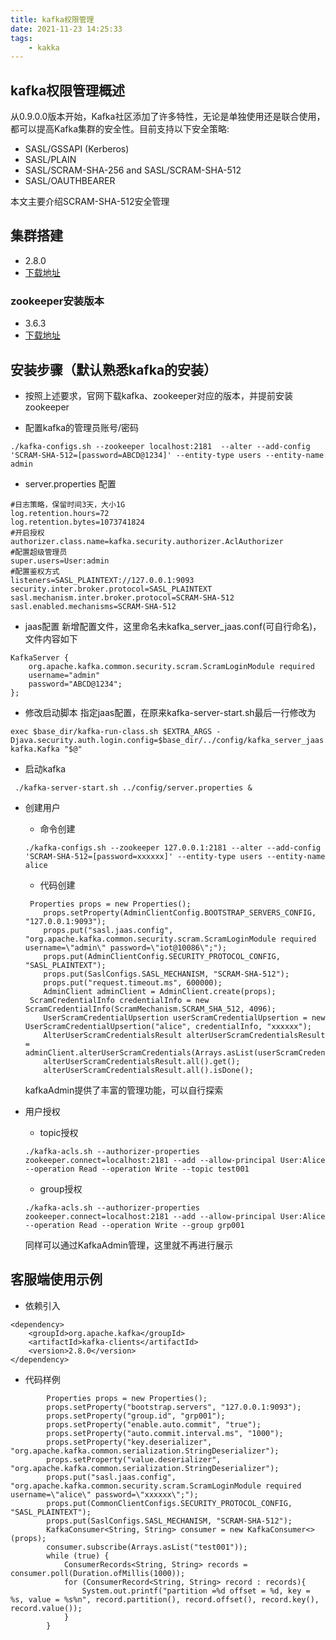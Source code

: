 ```yaml
---
title: kafka权限管理
date: 2021-11-23 14:25:33
tags:
    - kakka
---
```



## kafka权限管理概述
从0.9.0.0版本开始，Kafka社区添加了许多特性，无论是单独使用还是联合使用，都可以提高Kafka集群的安全性。目前支持以下安全策略:

+ SASL/GSSAPI (Kerberos) 
+ SASL/PLAIN
+ SASL/SCRAM-SHA-256 and SASL/SCRAM-SHA-512
+ SASL/OAUTHBEARER

本文主要介绍SCRAM-SHA-512安全管理

## 集群搭建

+ 2.8.0
+ [下载地址](https://apache.claz.org/kafka/2.8.0/kafka_2.13-2.8.0.tgz)

### zookeeper安装版本
+ 3.6.3
+ [下载地址](https://apache.claz.org/zookeeper/zookeeper-3.6.3/apache-zookeeper-3.6.3-bin.tar.gz)

## 安装步骤（默认熟悉kafka的安装）
+ 按照上述要求，官网下载kafka、zookeeper对应的版本，并提前安装zookeeper

+ 配置kafka的管理员账号/密码
```$xslt
./kafka-configs.sh --zookeeper localhost:2181  --alter --add-config 'SCRAM-SHA-512=[password=ABCD@1234]' --entity-type users --entity-name admin
```

+ server.properties 配置

```$xslt
#日志策略，保留时间3天，大小1G
log.retention.hours=72
log.retention.bytes=1073741824
#开启授权
authorizer.class.name=kafka.security.authorizer.AclAuthorizer
#配置超级管理员
super.users=User:admin
#配置鉴权方式
listeners=SASL_PLAINTEXT://127.0.0.1:9093
security.inter.broker.protocol=SASL_PLAINTEXT
sasl.mechanism.inter.broker.protocol=SCRAM-SHA-512
sasl.enabled.mechanisms=SCRAM-SHA-512
```

+ jaas配置
新增配置文件，这里命名未kafka_server_jaas.conf(可自行命名)，文件内容如下
```$xslt
KafkaServer {
    org.apache.kafka.common.security.scram.ScramLoginModule required
    username="admin"
    password="ABCD@1234";
};
```

+ 修改启动脚本
指定jaas配置，在原来kafka-server-start.sh最后一行修改为
```$xslt
exec $base_dir/kafka-run-class.sh $EXTRA_ARGS -Djava.security.auth.login.config=$base_dir/../config/kafka_server_jaas.conf kafka.Kafka "$@"
```

+ 启动kafka
```$xslt
 ./kafka-server-start.sh ../config/server.properties &
```

+ 创建用户
    - 命令创建 

    ```
    ./kafka-configs.sh --zookeeper 127.0.0.1:2181 --alter --add-config 'SCRAM-SHA-512=[password=xxxxxx]' --entity-type users --entity-name alice
    ```
    - 代码创建
    ```
     Properties props = new Properties();
        props.setProperty(AdminClientConfig.BOOTSTRAP_SERVERS_CONFIG, "127.0.0.1:9093");
        props.put("sasl.jaas.config", "org.apache.kafka.common.security.scram.ScramLoginModule required username=\"admin\" password=\"iot@10086\";");
        props.put(AdminClientConfig.SECURITY_PROTOCOL_CONFIG, "SASL_PLAINTEXT");
        props.put(SaslConfigs.SASL_MECHANISM, "SCRAM-SHA-512");
        props.put("request.timeout.ms", 600000);
        AdminClient adminClient = AdminClient.create(props);
     ScramCredentialInfo credentialInfo = new ScramCredentialInfo(ScramMechanism.SCRAM_SHA_512, 4096);
        UserScramCredentialUpsertion userScramCredentialUpsertion = new UserScramCredentialUpsertion("alice", credentialInfo, "xxxxxx");
        AlterUserScramCredentialsResult alterUserScramCredentialsResult = adminClient.alterUserScramCredentials(Arrays.asList(userScramCredentialUpsertion));
        alterUserScramCredentialsResult.all().get();
        alterUserScramCredentialsResult.all().isDone();
    ```
    kafkaAdmin提供了丰富的管理功能，可以自行探索
+ 用户授权
    - topic授权
    ```
    ./kafka-acls.sh --authorizer-properties zookeeper.connect=localhost:2181 --add --allow-principal User:Alice  --operation Read --operation Write --topic test001
    ```
    
    - group授权
    ```
    ./kafka-acls.sh --authorizer-properties zookeeper.connect=localhost:2181 --add --allow-principal User:Alice  --operation Read --operation Write --group grp001
    ```
    同样可以通过KafkaAdmin管理，这里就不再进行展示

## 客服端使用示例

+  依赖引入

```
<dependency>
    <groupId>org.apache.kafka</groupId>
    <artifactId>kafka-clients</artifactId>
    <version>2.8.0</version>
</dependency>

```

+ 代码样例

```
        Properties props = new Properties();
        props.setProperty("bootstrap.servers", "127.0.0.1:9093");
        props.setProperty("group.id", "grp001");
        props.setProperty("enable.auto.commit", "true");
        props.setProperty("auto.commit.interval.ms", "1000");
        props.setProperty("key.deserializer", "org.apache.kafka.common.serialization.StringDeserializer");
        props.setProperty("value.deserializer", "org.apache.kafka.common.serialization.StringDeserializer");
        props.put("sasl.jaas.config", "org.apache.kafka.common.security.scram.ScramLoginModule required username=\"alice\" password=\"xxxxxx\";");
        props.put(CommonClientConfigs.SECURITY_PROTOCOL_CONFIG, "SASL_PLAINTEXT");
        props.put(SaslConfigs.SASL_MECHANISM, "SCRAM-SHA-512");
        KafkaConsumer<String, String> consumer = new KafkaConsumer<>(props);
        consumer.subscribe(Arrays.asList("test001"));
        while (true) {
            ConsumerRecords<String, String> records = consumer.poll(Duration.ofMillis(1000));
            for (ConsumerRecord<String, String> record : records){
                System.out.printf("partition =%d offset = %d, key = %s, value = %s%n", record.partition(), record.offset(), record.key(), record.value());
            }
        }
```
